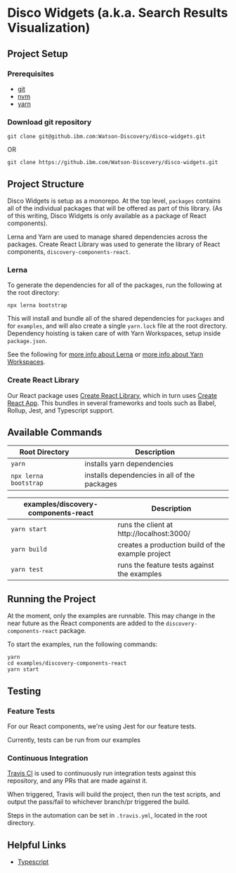 # Disco Widgets (a.k.a. Search Results Visualization)

## Project Setup

### Prerequisites
- [git](https://git-scm.com/book/en/v2/Getting-Started-Installing-Git)
- [nvm](https://github.com/nvm-sh/nvm#installation-and-update)
- [yarn](https://yarnpkg.com/en/docs/install)

### Download git repository
```
git clone git@github.ibm.com:Watson-Discovery/disco-widgets.git
```
OR
```
git clone https://github.ibm.com/Watson-Discovery/disco-widgets.git
```

## Project Structure

Disco Widgets is setup as a monorepo. At the top level, `packages` contains all of the individual packages that will be offered as part of this library.
(As of this writing, Disco Widgets is only available as a package of React components).

Lerna and Yarn are used to manage shared dependencies across the packages.
Create React Library was used to generate the library of React components, `discovery-components-react`.

### Lerna
To generate the dependencies for all of the packages, run the following at the root directory:
```
npx lerna bootstrap
```
This will install and bundle all of the shared dependencies for `packages` and for `examples`, and will also create a single `yarn.lock` file at the root directory. Dependency hoisting is taken care of with Yarn Workspaces, setup inside `package.json`.

See the following for [more info about Lerna](https://github.com/lerna/lerna) or [more info about Yarn Workspaces](https://yarnpkg.com/lang/en/docs/workspaces/).

### Create React Library

Our React package uses [Create React Library](https://www.npmjs.com/package/create-react-library), which in turn uses [Create React App](https://github.com/facebook/create-react-app). This bundles in several frameworks and tools such as Babel, Rollup, Jest, and Typescript support.

## Available Commands

|  Root Directory  |  Description  |
|------------|-----------------|
| `yarn`    |  installs yarn dependencies  |
| `npx lerna bootstrap` | installs dependencies in all of the packages |

|  examples/discovery-components-react  |  Description |
|---------------------------------------|-------------|
|  `yarn start`  |  runs the client at http://localhost:3000/  |
|  `yarn build`  |  creates a production build of the example project  |
|  `yarn test`   |  runs the feature tests against the examples  |

## Running the Project

At the moment, only the examples are runnable. This may change in the near future as the React components are added to the `discovery-components-react` package.

To start the examples, run the following commands:
```
yarn
cd examples/discovery-components-react
yarn start
```

## Testing

<!-- ### Unit Tests
(Won't be much info here until we set up some unit testing framework) -->

### Feature Tests
For our React components, we're using Jest for our feature tests. <!-- change later if we decide otherwise-->

Currently, tests can be run from our examples 

### Continuous Integration
[Travis CI](https://travis-ci.org/) is used to continuously run integration tests against this repository, and any PRs that are made against it.

When triggered, Travis will build the project, then run the test scripts, and output the pass/fail to whichever branch/pr triggered the build. 

Steps in the automation can be set in `.travis.yml`, located in the root directory.

## Helpful Links
- [Typescript](https://www.typescriptlang.org/docs/home.html)
